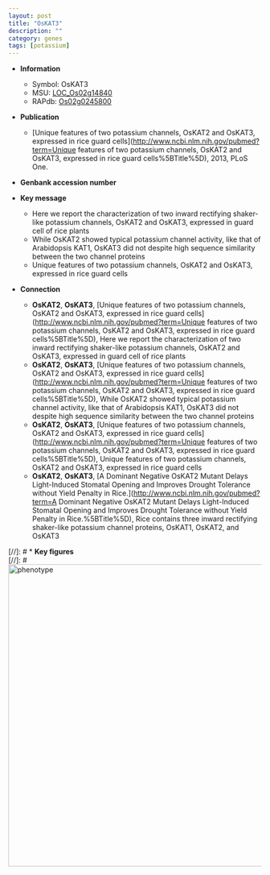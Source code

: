 ```yaml
---
layout: post
title: "OsKAT3"
description: ""
category: genes
tags: [potassium]
---
```


* **Information**  
    + Symbol: OsKAT3  
    + MSU: [LOC_Os02g14840](http://rice.plantbiology.msu.edu/cgi-bin/ORF_infopage.cgi?orf=LOC_Os02g14840)  
    + RAPdb: [Os02g0245800](http://rapdb.dna.affrc.go.jp/viewer/gbrowse_details/irgsp1?name=Os02g0245800)  

* **Publication**  
    + [Unique features of two potassium channels, OsKAT2 and OsKAT3, expressed in rice guard cells](http://www.ncbi.nlm.nih.gov/pubmed?term=Unique features of two potassium channels, OsKAT2 and OsKAT3, expressed in rice guard cells%5BTitle%5D), 2013, PLoS One.

* **Genbank accession number**  

* **Key message**  
    + Here we report the characterization of two inward rectifying shaker-like potassium channels, OsKAT2 and OsKAT3, expressed in guard cell of rice plants
    + While OsKAT2 showed typical potassium channel activity, like that of Arabidopsis KAT1, OsKAT3 did not despite high sequence similarity between the two channel proteins
    + Unique features of two potassium channels, OsKAT2 and OsKAT3, expressed in rice guard cells

* **Connection**  
    + __OsKAT2__, __OsKAT3__, [Unique features of two potassium channels, OsKAT2 and OsKAT3, expressed in rice guard cells](http://www.ncbi.nlm.nih.gov/pubmed?term=Unique features of two potassium channels, OsKAT2 and OsKAT3, expressed in rice guard cells%5BTitle%5D), Here we report the characterization of two inward rectifying shaker-like potassium channels, OsKAT2 and OsKAT3, expressed in guard cell of rice plants
    + __OsKAT2__, __OsKAT3__, [Unique features of two potassium channels, OsKAT2 and OsKAT3, expressed in rice guard cells](http://www.ncbi.nlm.nih.gov/pubmed?term=Unique features of two potassium channels, OsKAT2 and OsKAT3, expressed in rice guard cells%5BTitle%5D), While OsKAT2 showed typical potassium channel activity, like that of Arabidopsis KAT1, OsKAT3 did not despite high sequence similarity between the two channel proteins
    + __OsKAT2__, __OsKAT3__, [Unique features of two potassium channels, OsKAT2 and OsKAT3, expressed in rice guard cells](http://www.ncbi.nlm.nih.gov/pubmed?term=Unique features of two potassium channels, OsKAT2 and OsKAT3, expressed in rice guard cells%5BTitle%5D), Unique features of two potassium channels, OsKAT2 and OsKAT3, expressed in rice guard cells
    + __OsKAT2__, __OsKAT3__, [A Dominant Negative OsKAT2 Mutant Delays Light-Induced Stomatal Opening and Improves Drought Tolerance without Yield Penalty in Rice.](http://www.ncbi.nlm.nih.gov/pubmed?term=A Dominant Negative OsKAT2 Mutant Delays Light-Induced Stomatal Opening and Improves Drought Tolerance without Yield Penalty in Rice.%5BTitle%5D),  Rice contains three inward rectifying shaker-like potassium channel proteins, OsKAT1, OsKAT2, and OsKAT3

[//]: # * **Key figures**  
[//]: # <img src="http://funRiceGenes.github.io/images/OsKAT3.pheno.png" alt="phenotype"  style="width: 600px;"/>




